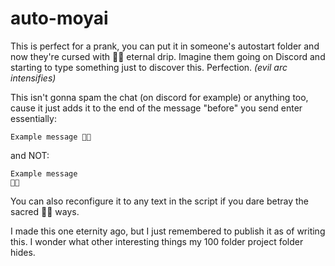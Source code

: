 # auto-moyai

This is perfect for a prank, you can put it in someone's autostart folder and now they're cursed with 🗿🍷 eternal drip. 
Imagine them going on Discord and starting to type something just to discover this. Perfection. *(evil arc intensifies)*

This isn't gonna spam the chat (on discord for example) or anything too, cause it just adds it to the end of the message "before" you send enter essentially:

```
Example message 🗿🍷

```

and NOT:
```
Example message 
🗿🍷
```
You can also reconfigure it to any text in the script if you dare betray the sacred 🗿🍷 ways.

I made this one eternity ago, but I just remembered to publish it as of writing this. I wonder what other interesting things my 100 folder project folder hides.
